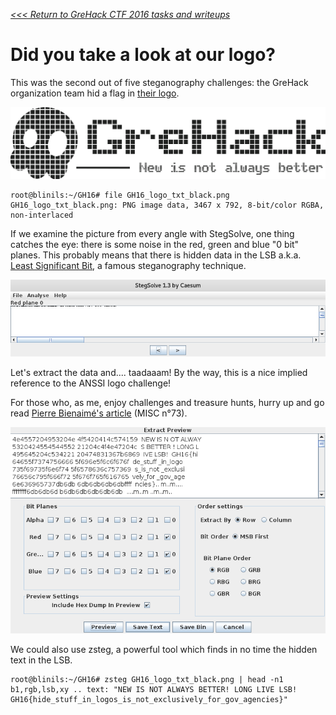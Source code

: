 _[<<< Return to GreHack CTF 2016 tasks and writeups](https://github.com/nbrisset/CTF/tree/master/grehack-ctf-2016)_
# Did you take a look at our logo?

This was the second out of five steganography challenges:
the GreHack organization team hid a flag in [their logo](GH16_logo_txt_black.png).

![FIND THE FLAG!](GH16_logo_txt_black.png)

```
root@blinils:~/GH16# file GH16_logo_txt_black.png
GH16_logo_txt_black.png: PNG image data, 3467 x 792, 8-bit/color RGBA, non-interlaced
```

If we examine the picture from every angle with StegSolve, one thing catches the eye:
there is some noise in the red, green and blue "0 bit" planes. This probably means that
there is hidden data in the LSB a.k.a. [Least Significant Bit](http://ijact.org/volume3issue4/IJ0340004.pdf),
a famous steganography technique.

![Screenshot #1 of StegSolve.jar](logo_SSjar_RP0.png)

Let's extract the data and.... taadaaam! By the way, this is a nice implied reference to the ANSSI logo challenge!

For those who, as me, enjoy challenges and treasure hunts,
hurry up and go read [Pierre Bienaimé's article](http://blog.bienaime.info/2015/01/le-challenge-du-logo-anssi.html) (MISC n°73).

![Screenshot #2 of StegSolve.jar](logo_SSjar_extract.png)

We could also use zsteg, a powerful tool which finds in no time the hidden text in the LSB.

```
root@blinils:~/GH16# zsteg GH16_logo_txt_black.png | head -n1
b1,rgb,lsb,xy .. text: "NEW IS NOT ALWAYS BETTER! LONG LIVE LSB! GH16{hide_stuff_in_logos_is_not_exclusively_for_gov_agencies}"
```
